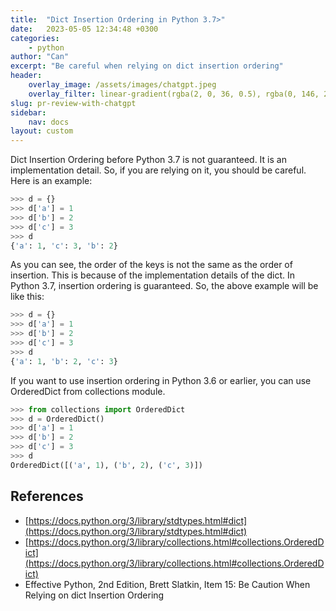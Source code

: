 ```yaml
---
title:  "Dict Insertion Ordering in Python 3.7>"
date:   2023-05-05 12:34:48 +0300
categories:
    - python
author: "Can"
excerpt: "Be careful when relying on dict insertion ordering"
header:
    overlay_image: /assets/images/chatgpt.jpeg
    overlay_filter: linear-gradient(rgba(2, 0, 36, 0.5), rgba(0, 146, 202, 0.5))
slug: pr-review-with-chatgpt
sidebar:
    nav: docs
layout: custom
---
```


Dict Insertion Ordering before Python 3.7 is not guaranteed. It is an implementation detail. So, if you are relying on it, you should be careful.
Here is an example:

```python
>>> d = {}
>>> d['a'] = 1
>>> d['b'] = 2
>>> d['c'] = 3
>>> d
{'a': 1, 'c': 3, 'b': 2}
```

As you can see, the order of the keys is not the same as the order of insertion. 
This is because of the implementation details of the dict. In Python 3.7, insertion ordering is guaranteed. So, the above example will be like this:

```python
>>> d = {}
>>> d['a'] = 1
>>> d['b'] = 2
>>> d['c'] = 3
>>> d
{'a': 1, 'b': 2, 'c': 3}
```

If you want to use insertion ordering in Python 3.6 or earlier, you can use OrderedDict from collections module.

```python
>>> from collections import OrderedDict
>>> d = OrderedDict()
>>> d['a'] = 1
>>> d['b'] = 2
>>> d['c'] = 3
>>> d
OrderedDict([('a', 1), ('b', 2), ('c', 3)])
```

## References

- [https://docs.python.org/3/library/stdtypes.html#dict](https://docs.python.org/3/library/stdtypes.html#dict)
- [https://docs.python.org/3/library/collections.html#collections.OrderedDict](https://docs.python.org/3/library/collections.html#collections.OrderedDict)
- Effective Python, 2nd Edition, Brett Slatkin, Item 15: Be Caution When Relying on dict Insertion Ordering
```